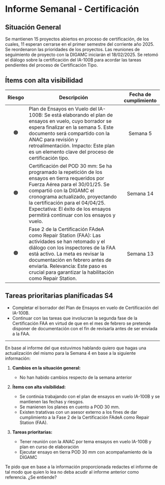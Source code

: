 # Informe Semanal - Certificación

## Situación General

Se mantienen 15 proyectos abiertos en proceso de certificación, de los cuales, 11 esperan cerrarse en el primer semestre del corriente año 2025. Se reordenaron las prioridades de los proyectos. Las reuniones de seguimiento de proyecto con la DIGAMC iniciarán el 18/02/2025. Se retomó el diálogo sobre la certificación del IA-100B para acordar las tareas pendientes del proceso de Certificación Tipo.

## Ítems con alta visibilidad

|Riesgo|Descripción|Fecha de cumplimiento|
|:----:|-----------|:-------------------:|
|🟠|Plan de Ensayos en Vuelo del IA-100B: Se está elaborando el plan de ensayos en vuelo, cuyo borrador se espera finalizar en la semana 5. Este documento será compartido con la ANAC para revisión y retroalimentación. Impacto: Este plan es un elemento clave del proceso de certificación tipo.|Semana 5|
|🟠|Certificación del POD 30 mm: Se ha programado la repetición de los ensayos en tierra requeridos por Fuerza Aérea para el 30/01/25. Se compartió con la DIGAMC el cronograma actualizado, proyectando la certificación para el 04/04/25. Expectativa: El éxito de los ensayos permitirá continuar con los ensayos y vuelo.|Semana 14|
|🟠|Fase 2 de la Certificación FAdeA como Repair Station (FAA): Las actividades se han retomado y el diálogo con los inspectores de la FAA está activo. La meta es revisar la documentación en febrero antes de enviarla. Relevancia: Este paso es crucial para garantizar la habilitación como Repair Station.|Semana 13|

## Tareas prioritarias planificadas S4

- Completar el borrador del Plan de Ensayos en vuelo de Certificación del IA-100B.
- Continuar con las tareas que involucran la segunda fase de la Certificación FAA en virtud de que en el mes de febrero se pretende disponer de documentación con el fin de revisarla antes de ser enviada a la FAA.

---

En base al informe del que estuvimos hablando quiero que hagas una actualización del mismo para la Semana 4 en base a la siguiente información: 

1. **Cambios en la situación general:**
   - No han habido cambios respecto de la semana anterior

2. **Ítems con alta visibilidad:**
   - Se continúa trabajando con el plan de ensayos en vuelo IA-100B y se mantienen las fechas y riesgos.
   - Se manienen los planes en cuento a POD 30 mm.
   - Existen tratativas con un asesor externo a los fines de dar cumplimiento a la Fase 2 de la Certificación FAdeA como Repair Station (FAA).

3. **Tareas prioritarias:**
   - Tener reunión con la ANAC por tema ensayos en vuelo IA-100B y plan en curso de elaboración
   - Ejecutar ensayo en tierra POD 30 mm con acompañamiento de la DIGAMC

Te pido que en base a la información proporcionada redactes el informe de tal modo que quien lo lea no deba acudir al informe anterior como referencia. ¿Se entiende?